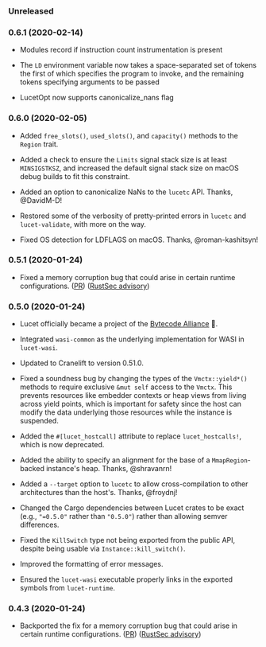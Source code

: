 ### Unreleased
### 0.6.1 (2020-02-14)

- Modules record if instruction count instrumentation is present

- The `LD` environment variable now takes a space-separated set of tokens the first of which
  specifies the program to invoke, and the remaining tokens specifying arguments to be passed

- LucetOpt now supports canonicalize_nans flag

### 0.6.0 (2020-02-05)

- Added `free_slots()`, `used_slots()`, and `capacity()` methods to the `Region` trait.

- Added a check to ensure the `Limits` signal stack size is at least `MINSIGSTKSZ`, and increased
  the default signal stack size on macOS debug builds to fit this constraint.

- Added an option to canonicalize NaNs to the `lucetc` API. Thanks, @DavidM-D!

- Restored some of the verbosity of pretty-printed errors in `lucetc` and `lucet-validate`, with
  more on the way.

- Fixed OS detection for LDFLAGS on macOS. Thanks, @roman-kashitsyn!

### 0.5.1 (2020-01-24)

- Fixed a memory corruption bug that could arise in certain runtime
  configurations. ([PR](https://github.com/bytecodealliance/lucet/pull/401)) ([RustSec
  advisory](https://rustsec.org/advisories/RUSTSEC-2020-0004.html))

### 0.5.0 (2020-01-24)

- Lucet officially became a project of the [Bytecode Alliance](https://bytecodealliance.org/) 🎉.

- Integrated `wasi-common` as the underlying implementation for WASI in `lucet-wasi`.

- Updated to Cranelift to version 0.51.0.

- Fixed a soundness bug by changing the types of the `Vmctx::yield*()` methods to require exclusive
  `&mut self` access to the `Vmctx`. This prevents resources like embedder contexts or heap views
  from living across yield points, which is important for safety since the host can modify the data
  underlying those resources while the instance is suspended.

- Added the `#[lucet_hostcall]` attribute to replace `lucet_hostcalls!`, which is now deprecated.

- Added the ability to specify an alignment for the base of a `MmapRegion`-backed instance's
  heap. Thanks, @shravanrn!

- Added a `--target` option to `lucetc` to allow cross-compilation to other architectures than the
  host's. Thanks, @froydnj!

- Changed the Cargo dependencies between Lucet crates to be exact (e.g., `"=0.5.0"` rather than
  `"0.5.0"`) rather than allowing semver differences.

- Fixed the `KillSwitch` type not being exported from the public API, despite being usable via
  `Instance::kill_switch()`.

- Improved the formatting of error messages.

- Ensured the `lucet-wasi` executable properly links in the exported symbols from `lucet-runtime`.

### 0.4.3 (2020-01-24)

- Backported the fix for a memory corruption bug that could arise in certain runtime
  configurations. ([PR](https://github.com/bytecodealliance/lucet/pull/401)) ([RustSec
  advisory](https://rustsec.org/advisories/RUSTSEC-2020-0004.html))
